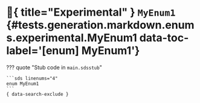 [//]: # (DO NOT EDIT THIS FILE DIRECTLY. Instead, edit the corresponding stub file and execute `npm run docs:api`.)

# :test_tube:{ title="Experimental" } <code class="doc-symbol doc-symbol-enum"></code> `MyEnum1` {#tests.generation.markdown.enums.experimental.MyEnum1 data-toc-label='[enum] MyEnum1'}

??? quote "Stub code in `main.sdsstub`"

    ```sds linenums="4"
    enum MyEnum1
    ```
    { data-search-exclude }
